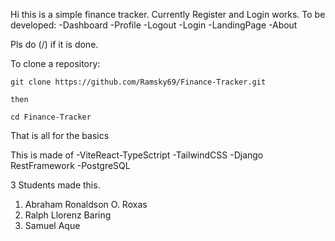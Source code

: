 Hi this is a simple finance tracker.
Currently Register and Login works.
To be developed:
-Dashboard
-Profile
-Logout
-Login
-LandingPage
-About

Pls do (/) if it is done.


To clone a repository:

```
git clone https://github.com/Ramsky69/Finance-Tracker.git

then

cd Finance-Tracker

```

That is all for the basics

This is made of
-ViteReact-TypeSctript
-TailwindCSS
-Django RestFramework
-PostgreSQL

3 Students made this. 
1. Abraham Ronaldson O. Roxas
2. Ralph Llorenz Baring
3. Samuel Aque


